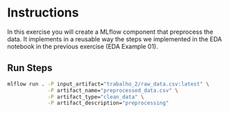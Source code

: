 # Instructions
In this exercise you will create a MLflow component that preprocess the data. 
It implements in a reusable way the steps we implemented in the EDA notebook in the previous exercise (EDA Example 01).

## Run Steps

```bash
mlflow run . -P input_artifact="trabalho_2/raw_data.csv:latest" \
             -P artifact_name="preprocessed_data.csv" \
             -P artifact_type="clean_data" \
             -P artifact_description="preprocessing"
```